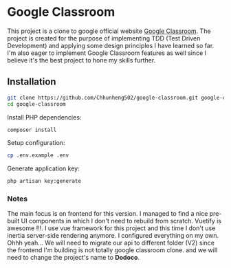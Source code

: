 # Google Classroom

This project is a clone to google official website [Google Classroom](https://classroom.google.com). The project is created for the purpose of implementing TDD (Test Driven Development) and applying some design principles I have learned so far. I'm also eager to implement Google Classroom features as well since I believe it's the best project to hone my skills further.

## Installation

```sh
git clone https://github.com/Chhunheng502/google-classroom.git google-classroom
cd google-classroom
```

Install PHP dependencies:

```sh
composer install
```

Setup configuration:

```sh
cp .env.example .env
```

Generate application key:

```sh
php artisan key:generate
```

### Notes

The main focus is on frontend for this version. I managed to find a nice pre-built UI components in which I don't need to rebuild from scratch. Vuetify is awesome !!!. I use vue framework for this project and this time I don't use inertia server-side rendering anymore. I configured everything on my own. Ohhh yeah... We will need to migrate our api to different folder (V2) since the frontend I'm building is not totally google classroom clone. and we will need to change the project's name to **Dodoco**.
